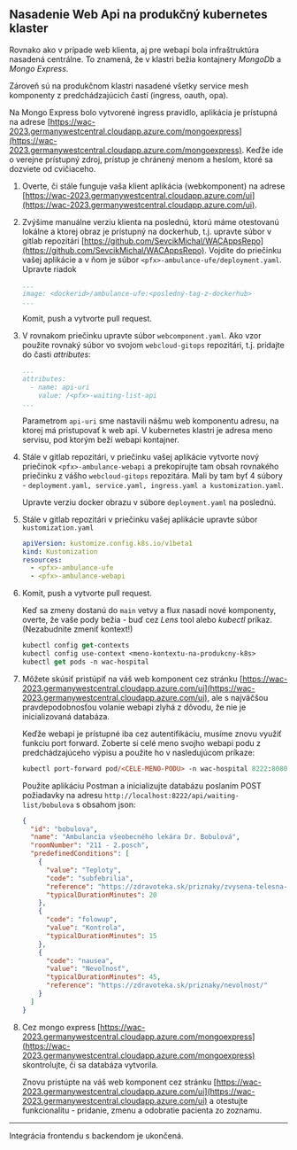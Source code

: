 ## Nasadenie Web Api na produkčný kubernetes klaster

Rovnako ako v prípade web klienta, aj pre webapi bola infraštruktúra nasadená centrálne. To znamená, že v klastri bežia kontajnery _MongoDb_ a _Mongo Express_.

Zároveň sú na produkčnom klastri nasadené všetky service mesh komponenty z predchádzajúcich častí (ingress, oauth, opa).

Na Mongo Express bolo vytvorené ingress pravidlo, aplikácia je prístupná na adrese [https://wac-2023.germanywestcentral.cloudapp.azure.com/mongoexpress](https://wac-2023.germanywestcentral.cloudapp.azure.com/mongoexpress).
Keďže ide o verejne prístupný zdroj, prístup je chránený menom a heslom, ktoré sa dozviete od cvičiaceho.

1. Overte, či stále funguje vaša klient aplikácia (webkomponent) na adrese [https://wac-2023.germanywestcentral.cloudapp.azure.com/ui](https://wac-2023.germanywestcentral.cloudapp.azure.com/ui).

2. Zvýšime manuálne verziu klienta na poslednú, ktorú máme otestovanú lokálne a ktorej obraz je prístupný na dockerhub, t.j. upravte súbor v gitlab repozitári [https://github.com/SevcikMichal/WACAppsRepo](https://github.com/SevcikMichal/WACAppsRepo). Vojdite do priečinku vašej aplikácie a v ňom je súbor `<pfx>-ambulance-ufe/deployment.yaml`. Upravte riadok

   ```yaml
   ...
   image: <dockerid>/ambulance-ufe:<posledný-tag-z-dockerhub>
   ...
   ```

   Komit, push a vytvorte pull request.

3. V rovnakom priečinku upravte súbor `webcomponent.yaml`. Ako vzor použite rovnaký súbor vo svojom `webcloud-gitops` repozitári, t.j. pridajte do časti _attributes_:

   ```yaml
   ...
   attributes:                   
     - name: api-uri
       value: /<pfx>-waiting-list-api
   ...
   ```

   Parametrom `api-uri` sme nastavili nášmu web komponentu adresu, na ktorej má pristupovať k web api. V kubernetes klastri je adresa meno servisu, pod ktorým beží webapi kontajner.

4. Stále v gitlab repozitári, v priečinku vašej aplikácie vytvorte nový priečinok `<pfx>-ambulance-webapi` a prekopírujte tam obsah rovnakého priečinku z vášho `webcloud-gitops` repozitára. Mali by tam byť 4 súbory - `deployment.yaml, service.yaml, ingress.yaml a kustomization.yaml`.

    Upravte verziu docker obrazu v súbore `deployment.yaml` na poslednú.

5. Stále v gitlab repozitári v priečinku vašej aplikácie upravte súbor `kustomization.yaml`

   ```yaml
   apiVersion: kustomize.config.k8s.io/v1beta1
   kind: Kustomization
   resources:
     - <pfx>-ambulance-ufe
     - <pfx>-ambulance-webapi
   ```

6. Komit, push a vytvorte pull request.

   Keď sa zmeny dostanú do `main` vetvy a flux nasadí nové komponenty, overte, že vaše pody bežia - buď cez _Lens_ tool alebo _kubectl_ príkaz. (Nezabudnite zmeniť kontext!)

   ```ps
   kubectl config get-contexts
   kubectl config use-context <meno-kontextu-na-produkcny-k8s>
   kubectl get pods -n wac-hospital
   ```

7. Môžete skúsiť pristúpiť na váš web komponent cez stránku [https://wac-2023.germanywestcentral.cloudapp.azure.com/ui](https://wac-2023.germanywestcentral.cloudapp.azure.com/ui), ale s najväčšou pravdepodobnosťou volanie webapi zlyhá z dôvodu, že nie je inicializovaná databáza.

   Keďže webapi je prístupné iba cez autentifikáciu, musíme znovu využiť funkciu port forward. Zoberte si celé meno svojho webapi podu z predchádzajúceho výpisu a použite ho v nasledujúcom príkaze:

   ```ps
   kubectl port-forward pod/<CELE-MENO-PODU> -n wac-hospital 8222:8080
   ```

   Použite aplikáciu Postman a inicializujte databázu poslaním POST požiadavky na adresu `http://localhost:8222/api/waiting-list/bobulova` s obsahom json:

    ```json
    {
      "id": "bobulova",
      "name": "Ambulancia všeobecného lekára Dr. Bobulová",
      "roomNumber": "211 - 2.posch",
      "predefinedConditions": [
        {
          "value": "Teploty",
          "code": "subfebrilia",
          "reference": "https://zdravoteka.sk/priznaky/zvysena-telesna-teplota/",
          "typicalDurationMinutes": 20
        },
        {
          "code": "folowup",
          "value": "Kontrola",
          "typicalDurationMinutes": 15
        },
        {
          "code": "nausea",
          "value": "Nevoľnosť",
          "typicalDurationMinutes": 45,
          "reference": "https://zdravoteka.sk/priznaky/nevolnost/"
        }
      ]
    }
    ```

8. Cez mongo express [https://wac-2023.germanywestcentral.cloudapp.azure.com/mongoexpress](https://wac-2023.germanywestcentral.cloudapp.azure.com/mongoexpress) skontrolujte, či sa databáza vytvorila.

   Znovu pristúpte na váš web komponent cez stránku [https://wac-2023.germanywestcentral.cloudapp.azure.com/ui](https://wac-2023.germanywestcentral.cloudapp.azure.com/ui) a otestujte funkcionalitu - pridanie, zmenu a odobratie pacienta zo zoznamu.

-------------

Integrácia frontendu s backendom je ukončená.

